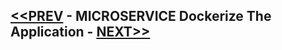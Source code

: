 ## [<<PREV](Part_08_Spring_Boot_Microservices_Event_Driven_Architecture_Using_Kafka.md) - MICROSERVICE Dockerize The Application - [NEXT>>]()



